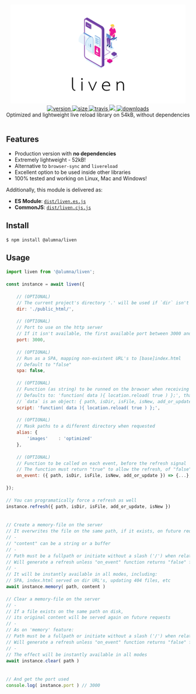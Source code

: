 <div align="center">
	<img src="https://github.com/alumna/liven/raw/master/liven.svg?sanitize=true" alt="liven" width="480" height="270" />
</div>

<div align="center">
	<a href="https://npmjs.org/package/@alumna/liven">
		<img src="https://badgen.now.sh/npm/v/@alumna/liven" alt="version" />
	</a>
	<a href="https://npmjs.org/package/@alumna/liven">
		<img src="https://badgen.net/bundlephobia/min/@alumna/liven" alt="size" />
	</a>
	<a href="https://travis-ci.org/alumna/liven">
		<img src="https://travis-ci.org/alumna/liven.svg?branch=master" alt="travis" />
	</a>
	<a href="https://codecov.io/gh/alumna/liven">
		<img src="https://codecov.io/gh/alumna/liven/branch/master/graph/badge.svg" />
	</a>
	<a href="https://npmjs.org/package/@alumna/liven">
		<img src="https://badgen.now.sh/npm/dm/@alumna/liven" alt="downloads" />
	</a>
</div>

<div align="center">Optimized and lightweight live reload library on 54kB, without dependencies</div>

<br/>

## Features

* Production version with **no dependencies**
* Extremely lightweight - 52kB!
* Alternative to `browser-sync` and `livereload`
* Excellent option to be used inside other libraries
* 100% tested and working on Linux, Mac and Windows!

Additionally, this module is delivered as:

* **ES Module**: [`dist/liven.es.js`](https://unpkg.com/@alumna/liven/dist/liven.es.js)
* **CommonJS**: [`dist/liven.cjs.js`](https://unpkg.com/@alumna/liven/dist/liven.cjs.js)


## Install

```
$ npm install @alumna/liven
```


## Usage

```js
import liven from '@alumna/liven';

const instance = await liven({

	// (OPTIONAL)
	// The current project's directory '.' will be used if `dir` isn't passed
	dir: './public_html/',

	// (OPTIONAL)
	// Port to use on the http server
	// If it isn't available, the first available port between 3000 and 3100 will be used 
	port: 3000,

	// (OPTIONAL)
	// Run as a SPA, mapping non-existent URL's to [base]index.html
	// Default to "false"
	spa: false,

	// (OPTIONAL)
	// Function (as string) to be runned on the browser when receiving a socket signal
	// Defaults to: 'function( data ){ location.reload( true ) };', that simply reloads the page
	// `data` is an object: { path, isDir, isFile, isNew, add_or_update }
	script: 'function( data ){ location.reload( true ) };',

	// (OPTIONAL)
	// Mask paths to a different directory when requested
	alias: {
		'images'    : 'optimized'
	},
	
	// (OPTIONAL)
	// Function to be called on each event, before the refresh signal
	// The function must return "true" to allow the refresh, of "false" to don't allow
	on_event: ({ path, isDir, isFile, isNew, add_or_update }) => {...},
	
});

// You can programatically force a refresh as well
instance.refresh({ path, isDir, isFile, add_or_update, isNew })


// Create a memory-file on the server
// It overwrites the file on the same path, if it exists, on future requests
// -
// "content" can be a string or a buffer
// -
// Path must be a fullpath or initiate without a slash ('/') when relative
// Will generate a refresh unless "on_event" function returns "false" for the path
// -
// It will be instantly available in all modes, including:
// SPA, index.html served on dir URL's, updating 404 files, etc
await instance.memory( path, content )

// Clear a memory-file on the server
// -
// If a file exists on the same path on disk,
// its original content will be served again on future requests
// -
// As on 'memory' feature:
// Path must be a fullpath or initiate without a slash ('/') when relative
// Will generate a refresh unless "on_event" function returns "false" for the path
// -
// The effect will be instantly available in all modes
await instance.clear( path )


// And get the port used
console.log( instance.port ) // 3000
```
